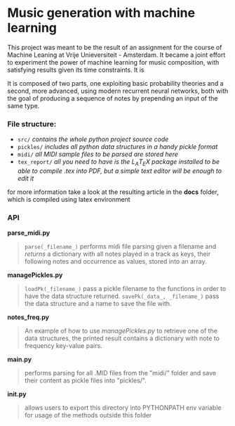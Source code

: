 # Music generation with machine learning
This project was meant to be the result of an assignment for the course of Machine Leaning at Vrije Unieversiteit - Amsterdam. It became a joint effort to experiment the power of machine learning for music composition, with satisfying results given its time constraints. It is

It is composed of two parts, one exploiting basic probability theories and a second, more advanced, using modern recurrent neural networks, both with the goal of producing a sequence of notes by prepending an input of the same type.

### File structure:
+ `src/`
_contains the whole python project source code_
+ `pickles/`
_includes all python data structures in a handy pickle format_
+ `midi/`
_all MIDI sample files to be parsed are stored here_
+ `tex_report/`
_all you need to have is the L<sub>A</sub>T<sub>E</sub>X package installed to be able to compile .tex into PDF, but a simple text editor will be enough to edit it_

for more information take a look at the resulting article in the **docs** folder, which is compiled using latex environment

### API

**parse_midi.py**
>`parse(_filename_)`
  performs midi file parsing given a filename and *returns* a dictionary with all notes played in a track as keys, their  following notes and occurrence as values, stored into an array.

**managePickles.py**
  >`loadPk(_filename_)`
  pass a pickle filename to the functions in order to have the data structure returned.
  >`savePk(_data_, _filename_)`
  pass the data structure and a name to save the file with.

**notes_freq.py**
  >An example of how to use *managePickles.py* to retrieve one of the data structures, the printed result contains a dictionary with note to frequency key-value pairs.

**main.py**
  >performs parsing for all .MID files from the "midi/" folder and save their content as pickle files into "pickles/".

**__init__.py**
  >allows users to export this directory into PYTHONPATH env variable for usage of the methods outside this folder
